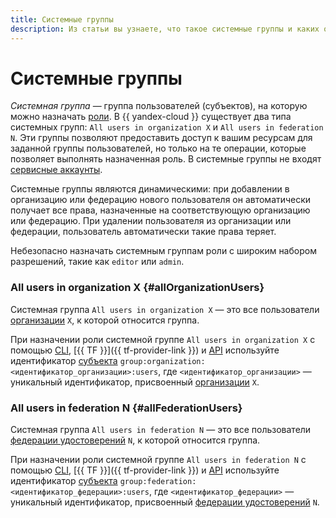 ```yaml
---
title: Системные группы
description: Из статьи вы узнаете, что такое системные группы и каких они бывают типов.
---
```


# Системные группы


_Системная группа_ — группа пользователей (субъектов), на которую можно назначать [роли](./roles.md). В {{ yandex-cloud }} существует два типа системных групп: `All users in organization X` и `All users in federation N`. Эти группы позволяют предоставить доступ к вашим ресурсам для заданной группы пользователей, но только на те операции, которые позволяет выполнять назначенная роль. В системные группы не входят [сервисные аккаунты](../users/service-accounts.md).

Системные группы являются динамическими: при добавлении в организацию или федерацию нового пользователя он автоматически получает все права, назначенные на соответствующую организацию или федерацию. При удалении пользователя из организации или федерации, пользователь автоматически такие права теряет.

Небезопасно назначать системным группам роли с широким набором разрешений, такие как `editor` или `admin`.

### All users in organization X {#allOrganizationUsers}

Системная группа `All users in organization X` — это все пользователи [организации](../../../organization/quickstart.md) `X`, к которой относится группа.

При назначении роли системной группе `All users in organization X` с помощью [CLI](../../../cli/quickstart.md), [{{ TF }}]({{ tf-provider-link }}) и [API](../../../api-design-guide/concepts/general.md) используйте идентификатор [субъекта](./index.md#subject) `group:organization:<идентификатор_организации>:users`, где `<идентификатор_организации>` — уникальный идентификатор, присвоенный [организации](../../../organization/quickstart.md) `X`.

### All users in federation N {#allFederationUsers}

Системная группа `All users in federation N` — это все пользователи [федерации удостоверений](../../../organization/concepts/add-federation.md) `N`, к которой относится группа.

При назначении роли системной группе `All users in federation N` с помощью [CLI](../../../cli/quickstart.md), [{{ TF }}]({{ tf-provider-link }}) и [API](../../../api-design-guide/concepts/general.md) используйте идентификатор [субъекта](./index.md#subject) `group:federation:<идентификатор_федерации>:users`, где `<идентификатор_федерации>` — уникальный идентификатор, присвоенный [федерации удостоверений](../../../organization/concepts/add-federation.md) `N`.